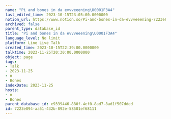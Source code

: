 ```yaml
---
name: "Pi and bones in da evvveeening\U0001F3A4"
last_edited_time: 2023-10-15T23:05:00.0000000
notion_url: https://www.notion.so/Pi-and-bones-in-da-evvveeening-7223e894aa51432b892e58501ef68111
archived: false
parent_type: database_id
title: "Pi and bones in da evvveeening\U0001F3A4"
language_level: No limit
platform: Line Live Talk
created_time: 2023-10-15T22:39:00.0000000
talktime: 2023-11-25T20:30:00.0000000
object: page
tags:
- Talk
- 2023-11-25
- π
- Bones
indexDate: 2023-11-25
hosts:
- π
- Bones
parent_database_id: e9339446-880f-4ef0-8ad7-8ad1f507dded
id: 7223e894-aa51-432b-892e-58501ef68111
---
```



   
   
   
   

   
























